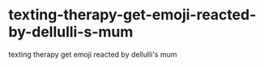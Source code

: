 # texting-therapy-get-emoji-reacted-by-dellulli-s-mum
texting therapy get emoji reacted by dellulli's mum
